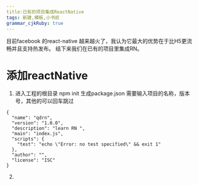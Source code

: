 ```yaml
---
title:已有的项目集成ReactNative
tags: 新建,模板,小书匠
grammar_cjkRuby: true
---
```


目前facebook 的react-native 越来越火了，我认为它最大的优势在于比H5更流畅并且支持热发布。
结下来我们在已有的项目里集成RN。


# **添加reactNative**
1. 进入工程的根目录 npm init  生成package.json
   需要输入项目的名称，版本号，其他的可以回车跳过
   
   

``` stylus
{
  "name": "qdrn",
  "version": "1.0.0",
  "description": "learn RN ",
  "main": "index.js",
  "scripts": {
    "test": "echo \"Error: no test specified\" && exit 1"
  },
  "author": "",
  "license": "ISC"
}
```


2. 